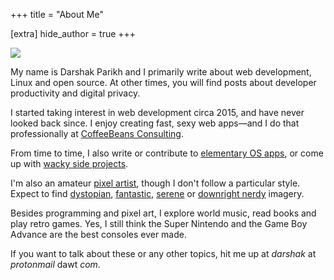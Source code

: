 +++
title = "About Me"

[extra]
hide_author = true
+++

<div class="headshot"><img src="images/photo.jpg"></div>

My name is Darshak Parikh and I primarily write about web development, Linux and open source. At other times, you will find posts about developer productivity and digital privacy.

I started taking interest in web development circa 2015, and have never looked back since. I enjoy creating fast, sexy web apps—and I do that professionally at [CoffeeBeans Consulting](https://www.coffeebeans.io/).

From time to time, I also write or contribute to [elementary OS apps](https://github.com/elfenware/), or come up with [wacky side projects](https://github.com/dar5hak/lizardspock-api).

I'm also an amateur [pixel artist](https://www.deviantart.com/blockydreams), though I don't follow a particular style. Expect to find [dystopian](https://www.deviantart.com/blockydreams/art/Zombie-Marshmallow-Robot-Monster-835279903), [fantastic](https://www.deviantart.com/blockydreams/art/Cinnabar-Sky-814185243), [serene](https://www.deviantart.com/blockydreams/art/Hogwarts-817488437) or [downright nerdy](https://www.deviantart.com/blockydreams/art/Rick-s-Portal-Gun-835423405) imagery.

Besides programming and pixel art, I explore world music, read books and play retro games. Yes, I still think the Super Nintendo and the Game Boy Advance are the best consoles ever made.

If you want to talk about these or any other topics, hit me up at _darshak_ at _protonmail_ dawt _com_.
